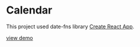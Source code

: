 # Calendar

This project used date-fns library [Create React App](https://date-fns.org/).

[view demo](https://ChernyshevaNetology.github.io/calendar/)